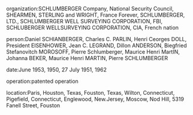 organization:SCHLUMBERGER Company, National Security Council, SHEARMEN, STERLING and WRIGHT, France Forever, SCHLUMBERGER, LTD., SCHLUMBERGER WELL SURVEYING CORPORATION, FBI, SCHLUBERGER WELLSURVEYING CORPORATION, CIA, French nation

person:Daniel SCHIANBERGER, Charles C. PARLIN, Henri Ceorges DOLL, President EISENHOWER, Jean C. LEGRAND, Dillon ANDERSON, Biegfried Stefanovitch MOROSOFF, Pierre Schlumberger, Maurice Henri MartIN, Johanna BEKER, Maurice Henri MARTIN, Pierre SCHLUMBERGER

date:June 1953, 1950, 27 July 1951, 1962

operation:patented operation

location:Paris, Houston, Texas, Fouston, Texas, Wilton, Connecticut, Pigefield, Connecticut, Englewood, New.Jersey, Moscow, Nod Hill, 5319 Fanell Street, Fouston

